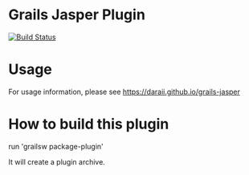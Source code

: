 # Grails Jasper Plugin
[![Build Status](https://api.travis-ci.org/candrews/grails-jasper.png)](http://travis-ci.org/candrews/grails-jasper)

# Usage

For usage information, please see https://daraii.github.io/grails-jasper

# How to build this plugin

run 'grailsw package-plugin'

It will create a plugin archive.